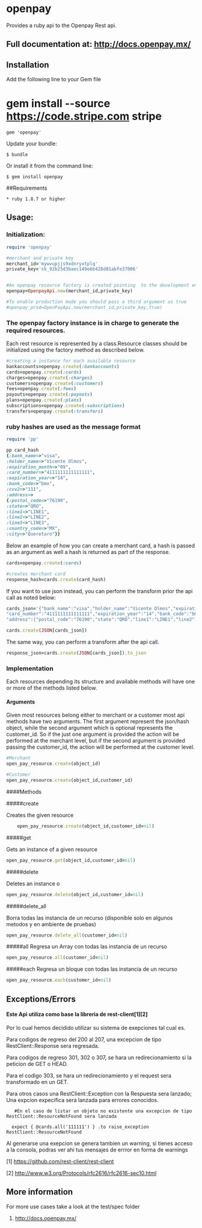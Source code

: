 # openpay

Provides a ruby api to the Openpay Rest api.

## Full documentation at: http://docs.openpay.mx/

## Installation

   Add the following line to your Gem file


   # gem install --source https://code.stripe.com stripe

    gem 'openpay'

Update your bundle:

    $ bundle

Or install it from the command line:

    $ gem install openpay

##Requirements

    * ruby 1.8.7 or higher

## Usage:


### Initialization:
```ruby
require 'openpay'

#merchant and private key
merchant_id='mywvupjjs9xdnryxtplq'
private_key='sk_92b25d3baec149e6b428d81abfe37006'


#An openpay resource factory is created pointing  to the development environment
openpay=OpenpayApi.new(merchant_id,private_key)

#To enable production mode you should pass a third argument as true
#openpay_prod=OpenPayApi.new(merchant_id,private_key,true)

 ```



### The openpay factory instance is in charge to generate the required resources.
Each rest resource is represented by a class.Resource classes should be initialized using the factory method as described below.

 ```ruby
#creating a instance for each available resource
bankaccounts=openpay.create(:bankaccounts)
cards=openpay.create(:cards)
charges=openpay.create(:charges)
customers=openpay.create(:customers)
fees=openpay.create(:fees)
payouts=openpay.create(:payouts)
plans=openpay.create(:plans)
subscriptions=openpay.create(:subscriptions)
transfers=openpay.create(:transfers)
```




### ruby hashes are used as the message format

```ruby
require 'pp'

pp card_hash
{:bank_name=>"visa",
:holder_name=>"Vicente Olmos",
:expiration_month=>"09",
:card_number=>"4111111111111111",
:expiration_year=>"14",
:bank_code=>"bmx",
:cvv2=>"111",
:address=>
{:postal_code=>"76190",
:state=>"QRO",
:line1=>"LINE1",
:line2=>"LINE2",
:line3=>"LINE3",
:country_code=>"MX",
:city=>"Queretaro"}}
```


Below  an example of how you can create a merchant card, a hash is passed as an argument as well a hash is returned as part of the response.

```ruby
cards=openpay.create(:cards)

#creates merchant card
response_hash=cards.create(card_hash)
```

If you want to use json instead, you can perform the transform prior the api call  as noted below:
 ```ruby
cards_json='{"bank_name":"visa","holder_name":"Vicente Olmos","expiration_month":"09",
"card_number":"4111111111111111","expiration_year":"14","bank_code":"bmx","cvv2":"111",
"address":{"postal_code":"76190","state":"QRO","line1":"LINE1","line2":"LINE2","line3":"LINE3","country_code":"MX","city":"Queretaro"}}'

cards.create(JSON[cards_json])
```

The same way, you can perform a transform after the api call.
 ```ruby
response_json=cards.create(JSON[cards_json]).to_json
```

### Implementation
 Each resources depending its structure and available methods will have one or more of the  methods listed below.


#### Arguments
Given most resources  belong either to merchant or a customer most api methods have two arguments.
The first argument represent the json/hash object, while the second argument which is optional represents the customer_id.
So if the just one argument is provided the action will be performed at the merchant level,
but if the second argument is provided passing the customer_id, the action will be performed at the customer level.


 ```ruby
#Merchant
open_pay_resource.create(object_id)

#Customer
open_pay_resource.create(object_id,customer_id)
 ```

####Methods

#####create

   Creates the given resource
 ```ruby
     open_pay_resource.create(object_id,customer_id=nil)
 ```


#####get

   Gets an instance of a  given resource

```ruby
open_pay_resource.get(object_id,customer_id=nil)
```


#####delete

  Deletes an instance o


```ruby
open_pay_resource.delete(object_id,customer_id=nil)
```


#####delete_all

   Borra todas las instancia de un recurso (disponible solo en algunos metodos y en ambiente de pruebas)


```ruby
open_pay_resource.delete_all(customer_id=nil)
```


#####all
   Regresa un Array con todas  las  instancia de un recurso
```ruby
open_pay_resource.all(customer_id=nil)
```

#####each
   Regresa un bloque con todas  las  instancia de un recurso
```ruby
open_pay_resource.each(customer_id=nil)
 ```


## Exceptions/Errors

#### Este Api utiliza como base la libreria de rest-client[1][2]
Por lo cual hemos decidido utilizar su sistema de exepciones tal cual es.

Para codigos de regreso del 200 al 207, una excepcion de tipo  RestClient::Response sera regresada.

Para codigos de regreso 301, 302 o 307, se hara un redirecionamiento si la peticion de GET o HEAD.

Para el codigo 303, se hara un redirecionamiento y el request sera transformado  en un GET.

 Para otros casos una RestClient::Exception con la Respuesta sera lanzado; Una expcion expecifica sera lanzada para errores conocidos.

       #En el caso de listar un objeto no existente una excepcion de tipo RestClient::ResourceNotFound sera lanzada

      expect { @cards.all('111111') } .to raise_exception   RestClient::ResourceNotFound

Al generarse una exepcion se genera tambien un warning, si tienes acceso a la consola, podras ver ahi tus mensajes de errror en forma de warnings


[1] https://github.com/rest-client/rest-client

[2] http://www.w3.org/Protocols/rfc2616/rfc2616-sec10.html




## More information

For more use cases take a look at the test/spec folder

1.  http://docs.openpay.mx/
